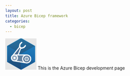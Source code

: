 ```yaml
---
layout: post
title: Azure Bicep framework
categories:
  - bicep
---
```


<img src="/images/bicep.png" width="100" height="100" />
This is the Azure Bicep development page
